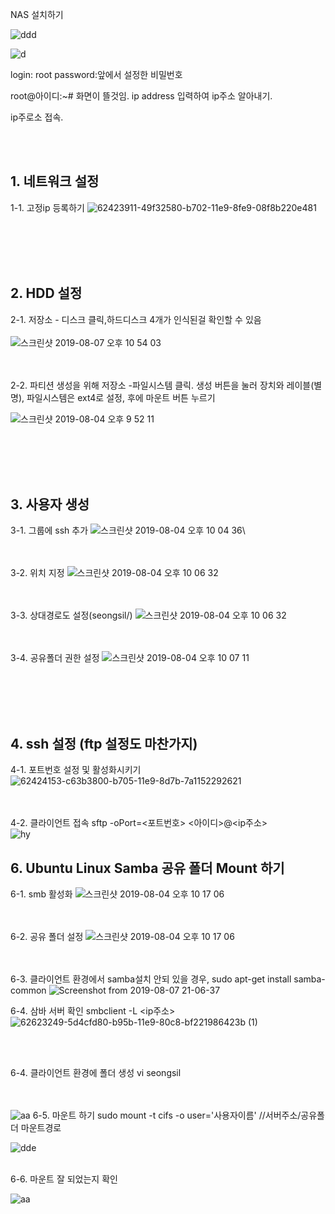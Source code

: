NAS 설치하기


![ddd](https://user-images.githubusercontent.com/44438752/63148284-b1cb3980-c03b-11e9-93b6-3592c166ba2c.jpeg)

![d](https://user-images.githubusercontent.com/44438752/63148326-d0c9cb80-c03b-11e9-81e9-9f868d600383.jpeg)

login: root password:앞에서 설정한 비밀번호

root@아이디:~# 
화면이 뜰것임.
ip address 입력하여 ip주소 알아내기.

ip주로소 접속.


<br/><br/>
## 1. 네트워크 설정
1-1. 고정ip 등록하기
![62423911-49f32580-b702-11e9-8fe9-08f8b220e481](https://user-images.githubusercontent.com/44438752/62628366-1f090b80-b966-11e9-8dc4-bb7cebbdf87f.png)

<br/><br/><br/><br/>

## 2. HDD 설정
2-1. 저장소 - 디스크 클릭,하드디스크 4개가 인식된걸 확인할 수 있음
<br/><br/>
![스크린샷 2019-08-07 오후 10 54 03](https://user-images.githubusercontent.com/44438752/62628442-4e1f7d00-b966-11e9-9534-4d5413b86163.png)

<br/><br/>
2-2. 파티션 생성을 위해 저장소 -파일시스템 클릭. 생성 버튼을 눌러 장치와 레이블(별명), 파일시스템은 ext4로 설정, 후에 마운트 버튼 누르기

![스크린샷 2019-08-04 오후 9 52 11](https://user-images.githubusercontent.com/44438752/62423946-d0a80280-b702-11e9-99cf-14696d7a914f.png)

<br/><br/><br/><br/>

## 3. 사용자 생성

3-1. 그룹에 ssh 추가
![스크린샷 2019-08-04 오후 10 04 36](https://user-images.githubusercontent.com/44438752/62424058-7e67e100-b704-11e9-905c-5f8689216458.png)\

<br/><br/>
3-2. 위치 지정
![스크린샷 2019-08-04 오후 10 06 32](https://user-images.githubusercontent.com/44438752/62424064-8758b280-b704-11e9-9780-6bac0d394f32.png)

<br/><br/>
3-3. 상대경로도 설정(seongsil/)
![스크린샷 2019-08-04 오후 10 06 32](https://user-images.githubusercontent.com/44438752/62618884-553b9080-b950-11e9-8f3f-b536a80417f8.png)


<br/><br/>
3-4. 공유폴더 권한 설정
![스크린샷 2019-08-04 오후 10 07 11](https://user-images.githubusercontent.com/44438752/62424075-ac4d2580-b704-11e9-93fc-25784a9d572b.png)


<br/><br/><br/><br/>

## 4. ssh 설정 (ftp 설정도 마찬가지)
4-1. 포트번호 설정 및 활성화시키기
![62424153-c63b3800-b705-11e9-8d7b-7a1152292621](https://user-images.githubusercontent.com/44438752/62628653-a5bde880-b966-11e9-9249-bba3c1fb3daa.png)

<br/><br/>
4-2. 클라이언트 접속
sftp -oPort=<포트번호> <아이디>@<ip주소>
<br/>
![hy](https://user-images.githubusercontent.com/44438752/62629256-cc305380-b967-11e9-89b0-0b33d0bba92c.png)



## 6. Ubuntu Linux Samba 공유 폴더 Mount 하기 
6-1. smb 활성화
![스크린샷 2019-08-04 오후 10 17 06](https://user-images.githubusercontent.com/44438752/62620499-6e464080-b954-11e9-94fc-685fc349084c.png)

<br/><br/>
6-2. 공유 폴더 설정
![스크린샷 2019-08-04 오후 10 17 06](https://user-images.githubusercontent.com/44438752/62620486-6ab2b980-b954-11e9-9b6d-826fb7086e1f.png)

<br/><br/>
6-3. 클라이언트 환경에서 samba설치 안되 있을 경우, sudo apt-get install samba-common
![Screenshot from 2019-08-07 21-06-37](https://user-images.githubusercontent.com/44438752/62622674-dea39080-b959-11e9-9b51-b15adb1c591c.png)

6-4. 삼바 서버 확인 smbclient -L <ip주소>
<br/>
![62623249-5d4cfd80-b95b-11e9-80c8-bf221986423b (1)](https://user-images.githubusercontent.com/44438752/62628787-f0d7fb80-b966-11e9-8fda-d3b7b1906478.png)

<br/><br/>

6-4. 클라이언트 환경에 폴더 생성
vi seongsil

<br/><br/>
![aa](https://user-images.githubusercontent.com/44438752/62623485-ec5a1580-b95b-11e9-8ee9-31c8285cbaba.png)
6-5. 마운트 하기
sudo mount -t cifs -o user='사용자이름' //서버주소/공유폴더 마운트경로

![dde](https://user-images.githubusercontent.com/44438752/62629107-85425e00-b967-11e9-86d2-8b12259d0e4d.png)
<br/><br/>

6-6. 마운트 잘 되었는지 확인

![aa](https://user-images.githubusercontent.com/44438752/62629144-94291080-b967-11e9-8102-2fe968f09885.png)


